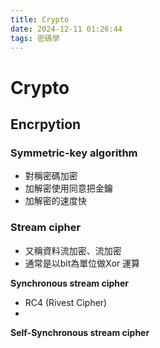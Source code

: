 ```yaml
---
title: Crypto
date: 2024-12-11 01:26:44
tags: 密碼學
---
```


# Crypto


## Encrpytion

### Symmetric-key algorithm

- 對稱密碼加密
- 加解密使用同意把金鑰
- 加解密的速度快

### Stream cipher
- 又稱資料流加密、流加密
- 通常是以bit為單位做Xor 運算



**Synchronous stream cipher**
- RC4 (Rivest Cipher)
- 

**Self-Synchronous stream cipher**







